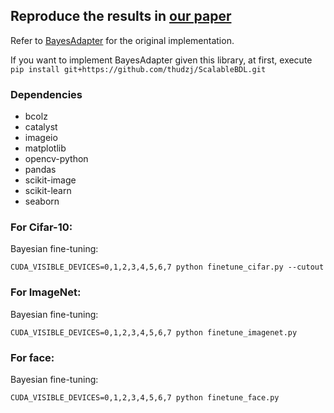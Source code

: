 ## Reproduce the results in [our paper](https://arxiv.org/pdf/2010.01979.pdf)

Refer to [BayesAdapter](https://github.com/thudzj/BayesAdapter/tree/prac) for the original implementation.


If you want to implement BayesAdapter given this library, at first, execute `pip install git+https://github.com/thudzj/ScalableBDL.git`

### Dependencies
+ bcolz
+ catalyst
+ imageio
+ matplotlib
+ opencv-python
+ pandas
+ scikit-image
+ scikit-learn 
+ seaborn


### For Cifar-10:
Bayesian fine-tuning:
```
CUDA_VISIBLE_DEVICES=0,1,2,3,4,5,6,7 python finetune_cifar.py --cutout 
```
  
  
### For ImageNet:
Bayesian fine-tuning:
```
CUDA_VISIBLE_DEVICES=0,1,2,3,4,5,6,7 python finetune_imagenet.py
```

### For face:
Bayesian fine-tuning:
```
CUDA_VISIBLE_DEVICES=0,1,2,3,4,5,6,7 python finetune_face.py
```
